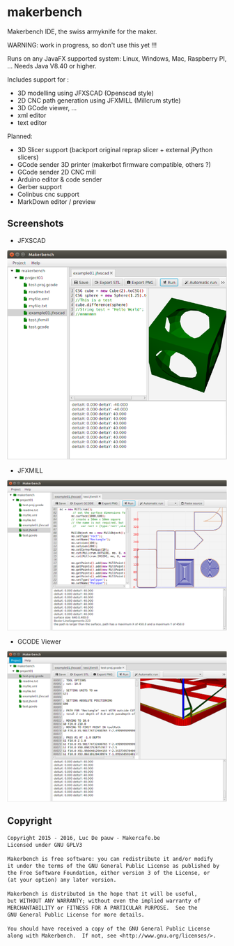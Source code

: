 # makerbench
Makerbench IDE, the swiss armyknife for the maker.

WARNING: work in progress, so don't use this yet !!!

Runs on any JavaFX supported system: Linux, Windows, Mac, Raspberry PI, ...
Needs Java V8.40 or higher.


Includes support for :

-  3D modelling using JFXSCAD (Openscad style) 
-  2D CNC path generation using JFXMILL (Millcrum stytle)
-  3D GCode viewer, ...
-  xml editor
-  text editor



Planned:

-  3D Slicer support (backport original reprap slicer + external jPython slicers)
-  GCode sender 3D printer (makerbot firmware compatible, others ?)
-  GCode sender 2D CNC mill
-  Arduino editor & code sender
-  Gerber support
-  Colinbus cnc support
-  MarkDown editor / preview

## Screenshots

-  JFXSCAD
 
!["jfxscad"](doc/images/makerbench01.png)

-  JFXMILL

!["jfxmill"](doc/images/makerbench02.png)

-  GCODE Viewer

!["gcode-viewer"](doc/images/makerbench03.png)


## Copyright


	Copyright 2015 - 2016, Luc De pauw - Makercafe.be
	Licensed under GNU GPLV3
	
	Makerbench is free software: you can redistribute it and/or modify
	it under the terms of the GNU General Public License as published by
	the Free Software Foundation, either version 3 of the License, or
	(at your option) any later version.
	
	Makerbench is distributed in the hope that it will be useful,
	but WITHOUT ANY WARRANTY; without even the implied warranty of
	MERCHANTABILITY or FITNESS FOR A PARTICULAR PURPOSE.  See the
	GNU General Public License for more details.
	
	You should have received a copy of the GNU General Public License
	along with Makerbench.  If not, see <http://www.gnu.org/licenses/>.


